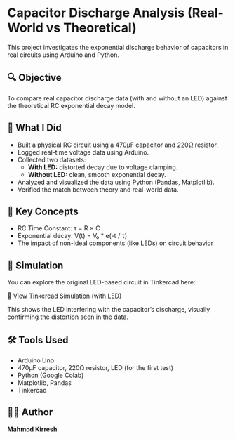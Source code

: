 # Capacitor Discharge Analysis (Real-World vs Theoretical)

This project investigates the exponential discharge behavior of capacitors in real circuits using Arduino and Python.

## 🔍 Objective

To compare real capacitor discharge data (with and without an LED) against the theoretical RC exponential decay model.

## 🧪 What I Did

- Built a physical RC circuit using a 470μF capacitor and 220Ω resistor.
- Logged real-time voltage data using Arduino.
- Collected two datasets:
  - **With LED:** distorted decay due to voltage clamping.
  - **Without LED:** clean, smooth exponential decay.
- Analyzed and visualized the data using Python (Pandas, Matplotlib).
- Verified the match between theory and real-world data.

## 🧠 Key Concepts

- RC Time Constant: τ = R × C  
- Exponential decay: V(t) = V₀ * e(-t / τ)  
- The impact of non-ideal components (like LEDs) on circuit behavior

## 🧩 Simulation

You can explore the original LED-based circuit in Tinkercad here:

🔗 [View Tinkercad Simulation (with LED)](https://www.tinkercad.com/things/eRJ4ptYFPkt-capacitordischargevisuallization)

This shows the LED interfering with the capacitor’s discharge, visually confirming the distortion seen in the data.

## 🛠️ Tools Used

- Arduino Uno
- 470μF capacitor, 220Ω resistor, LED (for the first test)
- Python (Google Colab)
- Matplotlib, Pandas
- Tinkercad

## 👨‍🔬 Author

**Mahmod Kirresh** 
